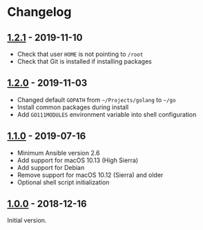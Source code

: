 # Changelog

## [1.2.1] - 2019-11-10

* Check that user `HOME` is not pointing to `/root`
* Check that Git is installed if installing packages

## [1.2.0] - 2019-11-03

* Changed default `GOPATH` from `~/Projects/golang` to `~/go`
* Install common packages during install
* Add `GO111MODULES` environment variable into shell configuration

## [1.1.0] - 2019-07-16

* Minimum Ansible version 2.6
* Add support for macOS 10.13 (High Sierra)
* Add support for Debian
* Remove support for macOS 10.12 (Sierra) and older
* Optional shell script initialization

## [1.0.0] - 2018-12-16

Initial version.

[Unreleased]: https://github.com/markosamuli/ansible-golang/commits/develop
[1.2.1]: https://github.com/markosamuli/ansible-golang/releases/tag/v1.2.1
[1.2.0]: https://github.com/markosamuli/ansible-golang/releases/tag/v1.2.0
[1.1.0]: https://github.com/markosamuli/ansible-golang/releases/tag/v1.1.0
[1.0.0]: https://github.com/markosamuli/ansible-golang/releases/tag/v1.0.0
